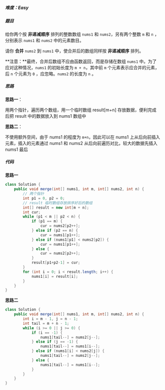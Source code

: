 ##### 难度：Easy

##### 题目

给你两个按 **非递减顺序** 排列的整数数组 `nums1` 和 `nums2`，另有两个整数 `m` 和 `n` ，分别表示 `nums1` 和 `nums2` 中的元素数目。

请你 **合并** `nums2` 到 `nums1` 中，使合并后的数组同样按 **非递减顺序** 排列。

**注意：**最终，合并后数组不应由函数返回，而是存储在数组 `nums1` 中。为了应对这种情况，`nums1` 的初始长度为 `m + n`，其中前 `m` 个元素表示应合并的元素，后 `n` 个元素为 `0` ，应忽略。`nums2` 的长度为 `n` 。

##### 思路

**思路一**：

用两个指针，遍历两个数组，用一个临时数组 result[m+n] 存放数据，便利完成后把 result 中的数据放入到 nums1 数组中

**思路二**：

不使用额外空间，由于 nums1 的程度为 `m+n`，因此可以在 nums1 上从后向前插入元素，插入的元素通过 nums1 和 nums2 从后向前遍历对比，较大的数据先插入 nums1 最后

##### 代码

**思路一**

```java
class Solution {
    public void merge(int[] nums1, int m, int[] nums2, int n) {
        // 两个指针
        int p1 = 0, p2 = 0;
        // result 临时数组存放排序好后的数组
        int[] result = new int[m + n];
        int cur;
        while (p1 < m || p2 < n) {
            if (p1 == m) {
                cur = nums2[p2++];
            } else if (p2 == n) {
                cur = nums1[p1++];
            } else if (nums1[p1] < nums2[p2]) {
                cur = nums1[p1++];
            } else {
                cur = nums2[p2++];
            }
            result[p1+p2-1] = cur;
        }
        for (int i = 0; i < result.length; i++) {
            nums1[i] = result[i];
        }
    }
}
```

**思路二**

```java
class Solution {
    public void merge(int[] nums1, int m, int[] nums2, int n) {
        int i = m - 1, j = n - 1;
        int tail = m + n - 1;
        while (i >= 0 || j >= 0) {
            if (i == -1) {
                nums1[tail--] = nums2[j--];
            } else if (j == -1) {
                nums1[tail--] = nums1[i--];
            } else if (nums1[i] < nums2[j]) {
                nums1[tail--] = nums2[j--];
            } else {
                nums1[tail--] = nums1[i--];
            }
        }
    }
}
```

